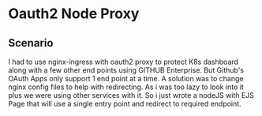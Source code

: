 
# Oauth2 Node Proxy

## Scenario

I had to use nginx-ingress with oauth2 proxy to protect K8s dashboard along with a few other end points using GITHUB Enterprise.
But Github's OAuth Apps only support 1 end point at a time. 
A solution was to change nginx config files to help with redirecting. As i was too lazy to look into it plus we were using other services with it.
So i just wrote a nodeJS with EJS Page that will use a single entry point and redirect to required endpoint.

